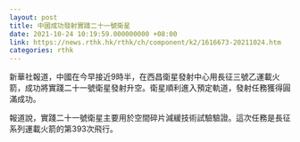 ```yaml
---
layout: post
title: 中國成功發射實踐二十一號衛星
date: 2021-10-24 10:19:59.000000000 +08:00
link: https://news.rthk.hk/rthk/ch/component/k2/1616673-20211024.htm
categories: rthk
---
```


新華社報道，中國在今早接近9時半，在西昌衛星發射中心用長征三號乙運載火箭，成功將實踐二十一號衛星發射升空。衛星順利進入預定軌道，發射任務獲得圓滿成功。

報道說，實踐二十一號衛星主要用於空間碎片減緩技術試驗驗證。這次任務是長征系列運載火箭的第393次飛行。
